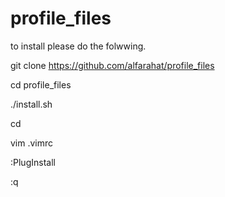 # profile_files
to install please do the folwwing.

git clone https://github.com/alfarahat/profile_files

cd profile_files

./install.sh

cd 

vim .vimrc

:PlugInstall

:q


